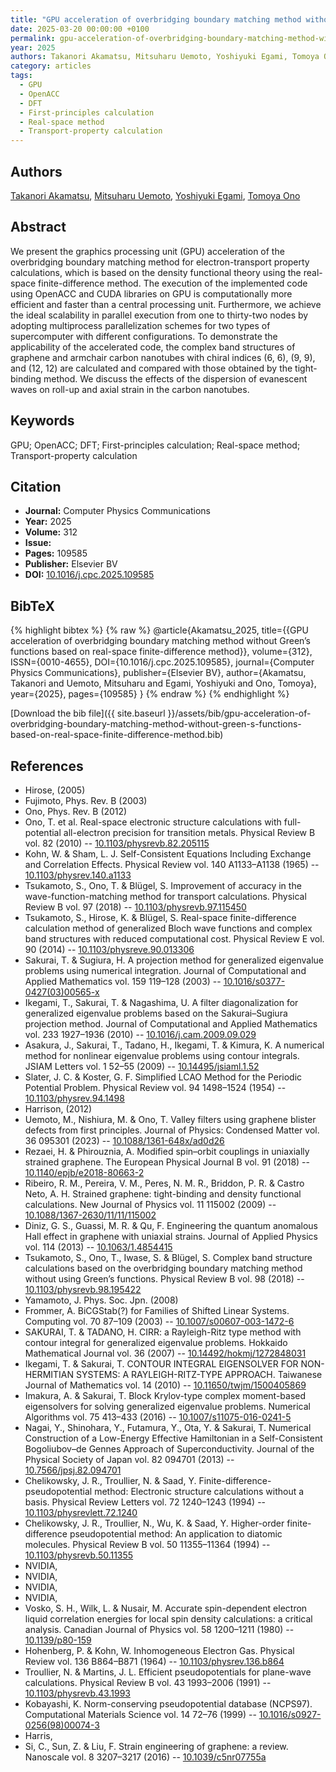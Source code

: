 ```yaml
---
title: "GPU acceleration of overbridging boundary matching method without Green's functions based on real-space finite-difference method"
date: 2025-03-20 00:00:00 +0100
permalink: gpu-acceleration-of-overbridging-boundary-matching-method-without-green-s-functions-based-on-real-space-finite-difference-method
year: 2025
authors: Takanori Akamatsu, Mitsuharu Uemoto, Yoshiyuki Egami, Tomoya Ono
category: articles
tags:
  - GPU
  - OpenACC
  - DFT
  - First-principles calculation
  - Real-space method
  - Transport-property calculation
---
```

 
## Authors
[Takanori Akamatsu](authors/takanori-akamatsu), [Mitsuharu Uemoto](authors/mitsuharu-uemoto), [Yoshiyuki Egami](authors/yoshiyuki-egami), [Tomoya Ono](authors/tomoya-ono)
 
## Abstract
We present the graphics processing unit (GPU) acceleration of the overbridging boundary matching method for electron-transport property calculations, which is based on the density functional theory using the real-space finite-difference method. The execution of the implemented code using OpenACC and CUDA libraries on GPU is computationally more efficient and faster than a central processing unit. Furthermore, we achieve the ideal scalability in parallel execution from one to thirty-two nodes by adopting multiprocess parallelization schemes for two types of supercomputer with different configurations. To demonstrate the applicability of the accelerated code, the complex band structures of graphene and armchair carbon nanotubes with chiral indices (6, 6), (9, 9), and (12, 12) are calculated and compared with those obtained by the tight-binding method. We discuss the effects of the dispersion of evanescent waves on roll-up and axial strain in the carbon nanotubes.
 
## Keywords
GPU; OpenACC; DFT; First-principles calculation; Real-space method; Transport-property calculation
 
## Citation
- **Journal:** Computer Physics Communications
- **Year:** 2025
- **Volume:** 312
- **Issue:** 
- **Pages:** 109585
- **Publisher:** Elsevier BV
- **DOI:** [10.1016/j.cpc.2025.109585](https://doi.org/10.1016/j.cpc.2025.109585)
 
## BibTeX
{% highlight bibtex %}
{% raw %}
@article{Akamatsu_2025,
  title={{GPU acceleration of overbridging boundary matching method without Green’s functions based on real-space finite-difference method}},
  volume={312},
  ISSN={0010-4655},
  DOI={10.1016/j.cpc.2025.109585},
  journal={Computer Physics Communications},
  publisher={Elsevier BV},
  author={Akamatsu, Takanori and Uemoto, Mitsuharu and Egami, Yoshiyuki and Ono, Tomoya},
  year={2025},
  pages={109585}
}
{% endraw %}
{% endhighlight %}
 
[Download the bib file]({{ site.baseurl }}/assets/bib/gpu-acceleration-of-overbridging-boundary-matching-method-without-green-s-functions-based-on-real-space-finite-difference-method.bib)
 
## References
- Hirose, (2005)
- Fujimoto, Phys. Rev. B (2003)
- Ono, Phys. Rev. B (2012)
- Ono, T. et al. Real-space electronic structure calculations with full-potential all-electron precision for transition metals. Physical Review B vol. 82 (2010) -- [10.1103/physrevb.82.205115](https://doi.org/10.1103/physrevb.82.205115)
- Kohn, W. & Sham, L. J. Self-Consistent Equations Including Exchange and Correlation Effects. Physical Review vol. 140 A1133–A1138 (1965) -- [10.1103/physrev.140.a1133](https://doi.org/10.1103/physrev.140.a1133)
- Tsukamoto, S., Ono, T. & Blügel, S. Improvement of accuracy in the wave-function-matching method for transport calculations. Physical Review B vol. 97 (2018) -- [10.1103/physrevb.97.115450](https://doi.org/10.1103/physrevb.97.115450)
- Tsukamoto, S., Hirose, K. & Blügel, S. Real-space finite-difference calculation method of generalized Bloch wave functions and complex band structures with reduced computational cost. Physical Review E vol. 90 (2014) -- [10.1103/physreve.90.013306](https://doi.org/10.1103/physreve.90.013306)
- Sakurai, T. & Sugiura, H. A projection method for generalized eigenvalue problems using numerical integration. Journal of Computational and Applied Mathematics vol. 159 119–128 (2003) -- [10.1016/s0377-0427(03)00565-x](https://doi.org/10.1016/s0377-0427(03)00565-x)
- Ikegami, T., Sakurai, T. & Nagashima, U. A filter diagonalization for generalized eigenvalue problems based on the Sakurai–Sugiura projection method. Journal of Computational and Applied Mathematics vol. 233 1927–1936 (2010) -- [10.1016/j.cam.2009.09.029](https://doi.org/10.1016/j.cam.2009.09.029)
- Asakura, J., Sakurai, T., Tadano, H., Ikegami, T. & Kimura, K. A numerical method for nonlinear eigenvalue problems using contour integrals. JSIAM Letters vol. 1 52–55 (2009) -- [10.14495/jsiaml.1.52](https://doi.org/10.14495/jsiaml.1.52)
- Slater, J. C. & Koster, G. F. Simplified LCAO Method for the Periodic Potential Problem. Physical Review vol. 94 1498–1524 (1954) -- [10.1103/physrev.94.1498](https://doi.org/10.1103/physrev.94.1498)
- Harrison, (2012)
- Uemoto, M., Nishiura, M. & Ono, T. Valley filters using graphene blister defects from first principles. Journal of Physics: Condensed Matter vol. 36 095301 (2023) -- [10.1088/1361-648x/ad0d26](https://doi.org/10.1088/1361-648x/ad0d26)
- Rezaei, H. & Phirouznia, A. Modified spin–orbit couplings in uniaxially strained graphene. The European Physical Journal B vol. 91 (2018) -- [10.1140/epjb/e2018-80663-2](https://doi.org/10.1140/epjb/e2018-80663-2)
- Ribeiro, R. M., Pereira, V. M., Peres, N. M. R., Briddon, P. R. & Castro Neto, A. H. Strained graphene: tight-binding and density functional calculations. New Journal of Physics vol. 11 115002 (2009) -- [10.1088/1367-2630/11/11/115002](https://doi.org/10.1088/1367-2630/11/11/115002)
- Diniz, G. S., Guassi, M. R. & Qu, F. Engineering the quantum anomalous Hall effect in graphene with uniaxial strains. Journal of Applied Physics vol. 114 (2013) -- [10.1063/1.4854415](https://doi.org/10.1063/1.4854415)
- Tsukamoto, S., Ono, T., Iwase, S. & Blügel, S. Complex band structure calculations based on the overbridging boundary matching method without using Green’s functions. Physical Review B vol. 98 (2018) -- [10.1103/physrevb.98.195422](https://doi.org/10.1103/physrevb.98.195422)
- Yamamoto, J. Phys. Soc. Jpn. (2008)
- Frommer, A. BiCGStab(?) for Families of Shifted Linear Systems. Computing vol. 70 87–109 (2003) -- [10.1007/s00607-003-1472-6](https://doi.org/10.1007/s00607-003-1472-6)
- SAKURAI, T. & TADANO, H. CIRR: a Rayleigh-Ritz type method with contour integral for generalized eigenvalue problems. Hokkaido Mathematical Journal vol. 36 (2007) -- [10.14492/hokmj/1272848031](https://doi.org/10.14492/hokmj/1272848031)
- Ikegami, T. & Sakurai, T. CONTOUR INTEGRAL EIGENSOLVER FOR NON-HERMITIAN SYSTEMS: A RAYLEIGH-RITZ-TYPE APPROACH. Taiwanese Journal of Mathematics vol. 14 (2010) -- [10.11650/twjm/1500405869](https://doi.org/10.11650/twjm/1500405869)
- Imakura, A. & Sakurai, T. Block Krylov-type complex moment-based eigensolvers for solving generalized eigenvalue problems. Numerical Algorithms vol. 75 413–433 (2016) -- [10.1007/s11075-016-0241-5](https://doi.org/10.1007/s11075-016-0241-5)
- Nagai, Y., Shinohara, Y., Futamura, Y., Ota, Y. & Sakurai, T. Numerical Construction of a Low-Energy Effective Hamiltonian in a Self-Consistent Bogoliubov–de Gennes Approach of Superconductivity. Journal of the Physical Society of Japan vol. 82 094701 (2013) -- [10.7566/jpsj.82.094701](https://doi.org/10.7566/jpsj.82.094701)
- Chelikowsky, J. R., Troullier, N. & Saad, Y. Finite-difference-pseudopotential method: Electronic structure calculations without a basis. Physical Review Letters vol. 72 1240–1243 (1994) -- [10.1103/physrevlett.72.1240](https://doi.org/10.1103/physrevlett.72.1240)
- Chelikowsky, J. R., Troullier, N., Wu, K. & Saad, Y. Higher-order finite-difference pseudopotential method: An application to diatomic molecules. Physical Review B vol. 50 11355–11364 (1994) -- [10.1103/physrevb.50.11355](https://doi.org/10.1103/physrevb.50.11355)
- NVIDIA,
- NVIDIA,
- NVIDIA,
- NVIDIA,
- Vosko, S. H., Wilk, L. & Nusair, M. Accurate spin-dependent electron liquid correlation energies for local spin density calculations: a critical analysis. Canadian Journal of Physics vol. 58 1200–1211 (1980) -- [10.1139/p80-159](https://doi.org/10.1139/p80-159)
- Hohenberg, P. & Kohn, W. Inhomogeneous Electron Gas. Physical Review vol. 136 B864–B871 (1964) -- [10.1103/physrev.136.b864](https://doi.org/10.1103/physrev.136.b864)
- Troullier, N. & Martins, J. L. Efficient pseudopotentials for plane-wave calculations. Physical Review B vol. 43 1993–2006 (1991) -- [10.1103/physrevb.43.1993](https://doi.org/10.1103/physrevb.43.1993)
- Kobayashi, K. Norm-conserving pseudopotential database (NCPS97). Computational Materials Science vol. 14 72–76 (1999) -- [10.1016/s0927-0256(98)00074-3](https://doi.org/10.1016/s0927-0256(98)00074-3)
- Harris,
- Si, C., Sun, Z. & Liu, F. Strain engineering of graphene: a review. Nanoscale vol. 8 3207–3217 (2016) -- [10.1039/c5nr07755a](https://doi.org/10.1039/c5nr07755a)


